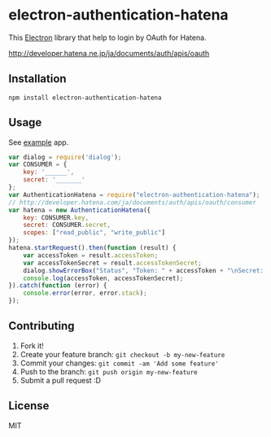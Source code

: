 # electron-authentication-hatena

This [Electron](http://electron.atom.io/ "Electron") library that help to login by OAuth for Hatena.

http://developer.hatena.ne.jp/ja/documents/auth/apis/oauth

## Installation

    npm install electron-authentication-hatena

## Usage

See [example](example/) app.

```js
var dialog = require('dialog');
var CONSUMER = {
    key: '______',
    secret: '_______'
};
var AuthenticationHatena = require("electron-authentication-hatena");
// http://developer.hatena.com/ja/documents/auth/apis/oauth/consumer
var hatena = new AuthenticationHatena({
    key: CONSUMER.key,
    secret: CONSUMER.secret,
    scopes: ["read_public", "write_public"]
});
hatena.startRequest().then(function (result) {
    var accessToken = result.accessToken;
    var accessTokenSecret = result.accessTokenSecret;
    dialog.showErrorBox("Status", "Token: " + accessToken + "\nSecret: " + accessTokenSecret);
    console.log(accessToken, accessTokenSecret);
}).catch(function (error) {
    console.error(error, error.stack);
});
```

## Contributing

1. Fork it!
2. Create your feature branch: `git checkout -b my-new-feature`
3. Commit your changes: `git commit -am 'Add some feature'`
4. Push to the branch: `git push origin my-new-feature`
5. Submit a pull request :D

## License

MIT